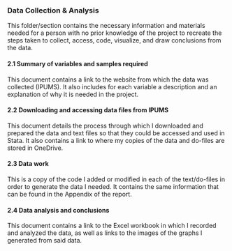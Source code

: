 ### Data Collection & Analysis
This folder/section contains the necessary information and materials needed for a person with no prior knowledge of the project to recreate the steps taken to collect, access, code, visualize, and draw conclusions from the data.

#### 2.1 Summary of variables and samples required
This document contains a link to the website from which the data was collected (IPUMS). It also includes for each variable a description and an explanation of why it is needed in the project.

#### 2.2 Downloading and accessing data files from IPUMS
This document details the process through which I downloaded and prepared the data and text files so that they could be accessed and used in Stata. It also contains a link to where my copies of the data and do-files are stored in OneDrive.

#### 2.3 Data work
This is a copy of the code I added or modified in each of the text/do-files in order to generate the data I needed. It contains the same information that can be found in the Appendix of the report.

#### 2.4 Data analysis and conclusions
This document contains a link to the Excel workbook in which I recorded and analyzed the data, as well as links to the images of the graphs I generated from said data.
